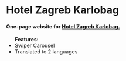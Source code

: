 <h1>Hotel Zagreb Karlobag</h1>


<h4>One-page website for <a href="https://www.hotelzagreb.hr/" target="_blank">Hotel Zagreb Karlobag.</a> </h4>



<ul>
  <strong>Features: </strong> 
  <li>
  Swiper Carousel
  </li>
  <li>
  Translated to 2 languages 
  </li>

</ul>
